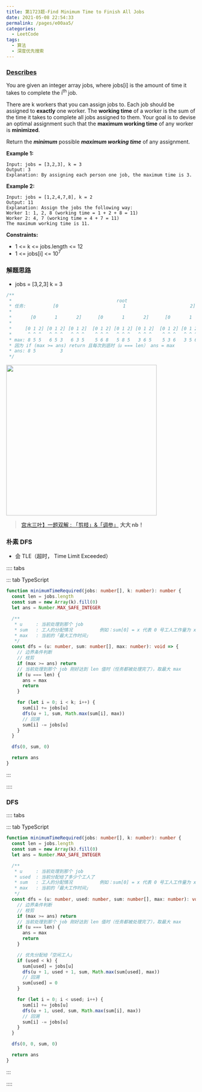 ```yaml
---
title: 第1723题-Find Minimum Time to Finish All Jobs
date: 2021-05-08 22:54:33
permalink: /pages/e00aa5/
categories:
  - LeetCode
tags:
  - 算法
  - 深度优先搜索
---
```


### [Describes](https://leetcode-cn.com/problems/find-minimum-time-to-finish-all-jobs/)

You are given an integer array <span class="span-shadow">jobs</span>, where <span class="span-shadow">jobs[i]</span> is the amount of time it takes to complete the <span class="span-shadow">i<sup>th</sup></span> job.

There are k workers that you can assign jobs to. Each job should be assigned to **exactly** one worker. The **working time** of a worker is the sum of the time it takes to complete all jobs assigned to them. Your goal is to devise an optimal assignment such that the **maximum working time** of any worker is **minimized**.

Return the **_minimum_** possible **_maximum working time_** of any assignment.

<!-- more -->

**Example 1:**

```
Input: jobs = [3,2,3], k = 3
Output: 3
Explanation: By assigning each person one job, the maximum time is 3.
```

**Example 2:**

```
Input: jobs = [1,2,4,7,8], k = 2
Output: 11
Explanation: Assign the jobs the following way:
Worker 1: 1, 2, 8 (working time = 1 + 2 + 8 = 11)
Worker 2: 4, 7 (working time = 4 + 7 = 11)
The maximum working time is 11.
```

**Constraints:**

- <span class="span-shadow">1 <= k <= jobs.length <= 12</span>
- <span class="span-shadow">1 <= jobs[i] <= 10<sup>7</sup></span>

### 解题思路

- <span class="span-shadow">jobs = [3,2,3]</span> <span class="span-shadow">k = 3</span>

```JavaScript
/**
 *                                       root
 * 任务:          [0                        1                        2]           工作量：3
 *
 *       [0       1       2]      [0       1       2]      [0       1       2]   工作量：2
 *
 *     [0 1 2] [0 1 2] [0 1 2]  [0 1 2] [0 1 2] [0 1 2]  [0 1 2] [0 1 2] [0 1 2] 工作量：3
 *      ^ ^ ^   ^ ^ ^   ^ ^ ^    ^ ^ ^   ^ ^ ^   ^ ^ ^    ^ ^ ^   ^ ^ ^   ^ ^ ^
 * max: 8 5 5   6 5 3   6 3 5    5 6 8   5 8 5   3 6 5    5 3 6   3 5 6   5 5 8
 * 因为 if (max >= ans) return 且每次到底时（u === len） ans = max
 * ans: 8 5         3
 */
```

<img src="https://cdn.jsdelivr.net/gh/zhixiangyao/CDN/images/leetcode/find-minimum-time-to-finish-all-jobs.png" width="400" />

> [宫水三叶】一题双解 : 「剪枝」&「调参」](https://leetcode-cn.com/problems/find-minimum-time-to-finish-all-jobs/solution/gong-shui-san-xie-yi-ti-shuang-jie-jian-4epdd/) **大大 nb！**

### 朴素 DFS

- 会  <span class="span-shadow">TLE</span>（超时， <span class="span-shadow">Time Limit Exceeded</span>）

:::: tabs

::: tab TypeScript

```TypeScript
function minimumTimeRequired(jobs: number[], k: number): number {
  const len = jobs.length
  const sum = new Array(k).fill(0)
  let ans = Number.MAX_SAFE_INTEGER

  /**
   * u     : 当前处理到那个 job
   * sum   : 工人的分配情况          例如：sum[0] = x 代表 0 号工人工作量为 x
   * max   : 当前的「最大工作时间」
   */
  const dfs = (u: number, sum: number[], max: number): void => {
    // 边界条件判断
    // 枝剪
    if (max >= ans) return
    // 当前处理到那个 job 刚好达到 len 值时（任务都被处理完了），取最大 max
    if (u === len) {
      ans = max
      return
    }

    for (let i = 0; i < k; i++) {
      sum[i] += jobs[u]
      dfs(u + 1, sum, Math.max(sum[i], max))
      // 回溯
      sum[i] -= jobs[u]
    }
  }

  dfs(0, sum, 0)

  return ans
}
```

:::

::::

### DFS

:::: tabs

::: tab TypeScript

```TypeScript
function minimumTimeRequired(jobs: number[], k: number): number {
  const len = jobs.length
  const sum = new Array(k).fill(0)
  let ans = Number.MAX_SAFE_INTEGER

  /**
   * u     : 当前处理到那个 job
   * used  : 当前分配给了多少个工人了
   * sum   : 工人的分配情况          例如：sum[0] = x 代表 0 号工人工作量为 x
   * max   : 当前的「最大工作时间」
   */
  const dfs = (u: number, used: number, sum: number[], max: number): void => {
    // 边界条件判断
    // 枝剪
    if (max >= ans) return
    // 当前处理到那个 job 刚好达到 len 值时（任务都被处理完了），取最大 max
    if (u === len) {
      ans = max
      return
    }

    // 优先分配给「空闲工人」
    if (used < k) {
      sum[used] = jobs[u]
      dfs(u + 1, used + 1, sum, Math.max(sum[used], max))
      // 回溯
      sum[used] = 0
    }

    for (let i = 0; i < used; i++) {
      sum[i] += jobs[u]
      dfs(u + 1, used, sum, Math.max(sum[i], max))
      // 回溯
      sum[i] -= jobs[u]
    }
  }

  dfs(0, 0, sum, 0)

  return ans
}
```

:::

::::

